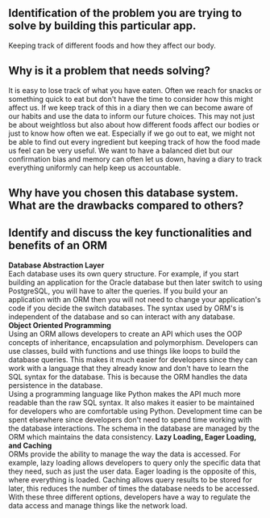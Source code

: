 ## Identification of the problem you are trying to solve by building this particular app.

Keeping track of different foods and how they affect our body.

## Why is it a problem that needs solving?

It is easy to lose track of what you have eaten. Often we reach for snacks or something quick to eat but don't have the time to consider how this might affect us. If we keep track of this in a diary then we can become aware of our habits and use the data to inform our future choices. This may not just be about weightloss but also about how different foods affect our bodies or just to know how often we eat. Especially if we go out to eat, we might not be able to find out every ingredient but keeping track of how the food made us feel can be very useful. We want to have a balanced diet but our confirmation bias and memory can often let us down, having a diary to track everything uniformly can help keep us accountable.

## Why have you chosen this database system. What are the drawbacks compared to others?



## Identify and discuss the key functionalities and benefits of an ORM

**Database Abstraction Layer**   
Each database uses its own query structure. For example, if you start building an application for the Oracle database but then later switch to using PostgreSQL, you will have to alter the queries. If you build your an application with an ORM then you will not need to change your application's code if you decide the switch databases. The syntax used by ORM's is independent of the database and so can interact with any database.  
**Object Oriented Programming**  
Using an ORM allows developers to create an API which uses the OOP concepts of inheritance, encapsulation and polymorphism. Developers can use classes, build with functions and use things like loops to build the database queries. This makes it much easier for developers since they can work with a language that they already know and don't have to learn the SQL syntax for the database. This is because the ORM handles the data persistence in the database.  
Using a programming language like Python makes the API much more readable than the raw SQL syntax. It also makes it easier to be maintained for developers who are comfortable using Python. Development time can be spent elsewhere since developers don't need to spend time working with the database interactions. The schema in the database are managed by the ORM which maintains the data consistency. 
**Lazy Loading, Eager Loading, and Caching**  
ORMs provide the ability to manage the way the data is accessed. For example, lazy loading allows developers to query only the specific data that they need, such as just the user data. Eager loading is the opposite of this, where everything is loaded. Caching allows query results to be stored for later, this reduces the number of times the database needs to be accessed. With these three different options, developers have a way to regulate the data access and manage things like the network load.  

## 



